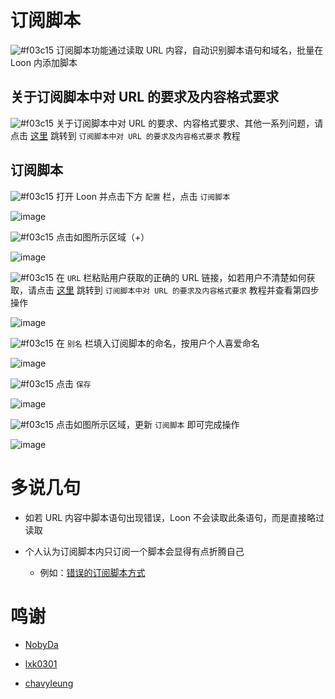 # 订阅脚本

![#f03c15](https://placehold.it/15/f03c15/000000?text=+) 订阅脚本功能通过读取 URL 内容，自动识别脚本语句和域名，批量在 Loon 内添加脚本

## 关于订阅脚本中对 URL 的要求及内容格式要求

![#f03c15](https://placehold.it/15/f03c15/000000?text=+) 关于订阅脚本中对 URL 的要求、内容格式要求、其他一系列问题，请点击 [这里](https://github.com/TiyNa/LoonManual/blob/main/Plus/Remote_Script_Format.md) 跳转到 `订阅脚本中对 URL 的要求及内容格式要求` 教程

## 订阅脚本

![#f03c15](https://placehold.it/15/f03c15/000000?text=+) 打开 Loon 并点击下方 `配置` 栏，点击 `订阅脚本`

![image](https://raw.githubusercontent.com/TiyNa/LoonManualimg/main/Plus/Remote_Script.jpg)

![#f03c15](https://placehold.it/15/f03c15/000000?text=+) 点击如图所示区域（+）

![image](https://raw.githubusercontent.com/TiyNa/LoonManualimg/main/Plus/Remote_Script_1.jpg)

![#f03c15](https://placehold.it/15/f03c15/000000?text=+) 在 `URL` 栏粘贴用户获取的正确的 URL 链接，如若用户不清楚如何获取，请点击 [这里](https://github.com/TiyNa/LoonManual/blob/main/Plus/Remote_Script_Format.md) 跳转到 `订阅脚本中对 URL 的要求及内容格式要求` 教程并查看第四步操作

![image](https://raw.githubusercontent.com/TiyNa/LoonManualimg/main/Plus/Remote_Script_2.jpg)

![#f03c15](https://placehold.it/15/f03c15/000000?text=+) 在 `别名` 栏填入订阅脚本的命名，按用户个人喜爱命名

![image](https://raw.githubusercontent.com/TiyNa/LoonManualimg/main/Plus/Remote_Script_3.jpg)

![#f03c15](https://placehold.it/15/f03c15/000000?text=+) 点击 `保存`

![image](https://raw.githubusercontent.com/TiyNa/LoonManualimg/main/Plus/Remote_Script_4.jpg)

![#f03c15](https://placehold.it/15/f03c15/000000?text=+) 点击如图所示区域，更新 `订阅脚本` 即可完成操作

![image](https://raw.githubusercontent.com/TiyNa/LoonManualimg/main/Plus/Remote_Script_5.jpg)

# 多说几句

- 如若 URL 内容中脚本语句出现错误，Loon 不会读取此条语句，而是直接略过读取

- 个人认为订阅脚本内只订阅一个脚本会显得有点折腾自己

  - 例如：[错误的订阅脚本方式](https://t.me/Loon0x00/350684)
  
# 鸣谢

- [NobyDa](https://github.com/NobyDa/Script/blob/master/JD-DailyBonus/JD_DailyBonus.js)

- [lxk0301](https://github.com/lxk0301/scripts/blob/master/jd_fruit.js)

- [chavyleung](https://github.com/chavyleung/scripts/tree/master/wmmeituan)
